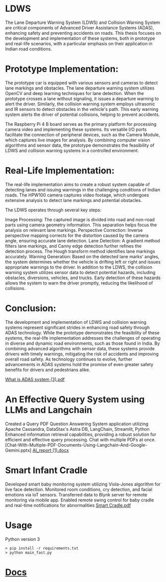 # LDWS

The Lane Departure Warning System (LDWS) and Collision Warning System are critical components of Advanced Driver Assistance Systems (ADAS), enhancing safety and preventing accidents on roads. This thesis focuses on the development and implementation of these systems, both in prototype and real-life scenarios, with a particular emphasis on their application in Indian road conditions.

# Prototype Implementation:
The prototype car is equipped with various sensors and cameras to detect lane markings and obstacles. The lane departure warning system utilizes OpenCV and deep learning techniques for lane detection. When the prototype crosses a lane without signaling, it issues a departure warning to alert the driver. Similarly, the collision warning system employs ultrasonic and IR sensors to detect obstacles in the vehicle's path. This early warning system alerts the driver of potential collisions, helping to prevent accidents.

The Raspberry Pi 4 B board serves as the primary platform for processing camera video and implementing these systems. Its versatile I/O ports facilitate the connection of peripheral devices, such as the Camera Module, which captures live images for analysis. By combining computer vision algorithms and sensor data, the prototype demonstrates the feasibility of LDWS and collision warning systems in a controlled environment.

# Real-Life Implementation:
The real-life implementation aims to create a robust system capable of detecting lanes and issuing warnings in the challenging conditions of Indian roads. The HPW100 camera captures video footage, which undergoes extensive analysis to detect lane markings and potential obstacles.

The LDWS operates through several key steps:

Image Processing: The captured image is divided into road and non-road parts using camera geometry information. This separation helps focus the analysis on relevant lane markings.
Perspective Correction: Inverse perspective mapping corrects for the distortion caused by the camera angle, ensuring accurate lane detection.
Lane Detection: A gradient method filters lane markings, and Canny edge detection further refines the detection process. The Hough transform method identifies lane markings accurately.
Warning Generation: Based on the detected lane marks' angles, the system determines whether the vehicle is drifting left or right and issues appropriate warnings to the driver.
In addition to the LDWS, the collision warning system utilizes sensor data to detect potential hazards, including obstacles, diversions, vehicles, and trucks. Early detection of these hazards allows the system to warn the driver promptly, reducing the likelihood of collisions.

# Conclusion:
The development and implementation of LDWS and collision warning systems represent significant strides in enhancing road safety through ADAS technology. While the prototype demonstrates the feasibility of these systems, the real-life implementation addresses the challenges of operating in diverse and dynamic road environments, such as those found in India. By combining advanced algorithms with sensor data, these systems provide drivers with timely warnings, mitigating the risk of accidents and improving overall road safety. As technology continues to evolve, further advancements in ADAS systems hold the promise of even greater safety benefits for drivers and pedestrians alike.

[What is ADAS system (3).pdf](https://github.com/DevanshShukla1/projects/files/15137832/What.is.ADAS.system.3.pdf)


# An Effective Query System using LLMs and Langchain
Created a Query PDF Question Answering System application utilizing Apache Cassandra, DataStax's Astra DB, LangChain, Streamlit, Python
Enhanced information retrieval capabilities, providing a robust solution for efficient and effective query processing. Chat with multiple PDFs at once.
[Chat-With-Multiple-PDF-Documents-Using-Langchain-And-Google-Gemini.pptx]
[AI_report (1).docx](https://github.com/DevanshShukla1/projects/files/15104152/AI_report.1.docx)

 # Smart Infant Cradle 
 Developed smart baby monitoring system utilizing Viola-Jones algorithm for live face detection.
Monitored room conditions, cry detection, and facial emotions via IoT sensors.
Transferred data to Blynk server for remote monitoring via mobile app.
Enabled remote swing control for baby cradle and real-time notifications for abnormalities
[Smart Cradle.pdf](https://github.com/DevanshShukla1/projects/files/15104035/Smart.Cradle.pdf)



# Usage
Python version 3
```
> pip install -r requirements.txt
> python main_fast.py
```

# [Docs](./docs)
